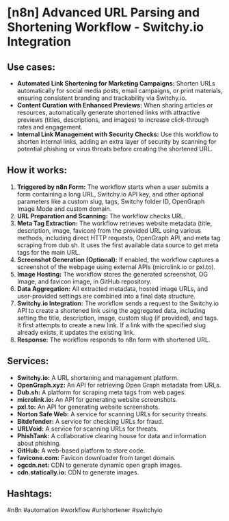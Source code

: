 # [n8n] Advanced URL Parsing and Shortening Workflow - Switchy.io Integration

## Use cases:

- **Automated Link Shortening for Marketing Campaigns:** Shorten URLs automatically for social media posts, email campaigns, or print materials, ensuring consistent branding and trackability via Switchy.io.
- **Content Curation with Enhanced Previews:** When sharing articles or resources, automatically generate shortened links with attractive previews (titles, descriptions, and images) to increase click-through rates and engagement.
- **Internal Link Management with Security Checks:** Use this workflow to shorten internal links, adding an extra layer of security by scanning for potential phishing or virus threats before creating the shortened URL.

## How it works:

1.  **Triggered by n8n Form:** The workflow starts when a user submits a form containing a long URL, Switchy.io API key, and other optional parameters like a custom slug, tags, Switchy folder ID, OpenGraph Image Mode and custom domain.
2.  **URL Preparation and Scanning:** The workflow checks URL.
3.  **Meta Tag Extraction:**  The workflow retrieves website metadata (title, description, image, favicon) from the provided URL using various methods, including direct HTTP requests, OpenGraph API, and meta tag scraping from dub.sh. It uses the first available data source to get meta tags for the main URL.
4.  **Screenshot Generation (Optional):** If enabled, the workflow captures a screenshot of the webpage using external APIs (microlink.io or pxl.to).
5.  **Image Hosting:** The workflow stores the generated screenshot, OG Image, and favicon image, in GitHub repository.
6.  **Data Aggregation:** All extracted metadata, hosted image URLs, and user-provided settings are combined into a final data structure.
7.  **Switchy.io Integration:**  The workflow sends a request to the Switchy.io API to create a shortened link using the aggregated data, including setting the title, description, image, custom slug (if provided), and tags. It first attempts to create a new link.  If a link with the specified slug already exists, it updates the existing link.
8.  **Response:** The workflow responds to n8n form with shortened URL.

## Services:

-   **Switchy.io:** A URL shortening and management platform.
-   **OpenGraph.xyz:** An API for retrieving Open Graph metadata from URLs.
-   **Dub.sh:** A platform for scraping meta tags from web pages.
-   **microlink.io:** An API for generating website screenshots.
-   **pxl.to:** An API for generating website screenshots.
-   **Norton Safe Web:** A service for scanning URLs for security threats.
-   **Bitdefender:** A service for checking URLs for fraud.
-   **URLVoid:** A service for scanning URLs for threats.
-   **PhishTank:** A collaborative clearing house for data and information about phishing.
-   **GitHub:** A web-based platform to store code.
-   **favicone.com:** Favicon downloader from target domain.
-   **ogcdn.net:** CDN to generate dynamic open graph images.
-   **cdn.statically.io:** CDN to generate images.

## Hashtags:

#n8n #automation #workflow #urlshortener #switchyio
